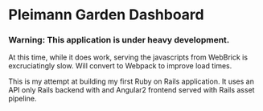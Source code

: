 # Pleimann Garden Dashboard

### Warning: This application is under heavy development.

At this time, while it does work, serving the javascripts from WebBrick is excruciatingly slow. Will convert to Webpack to improve load times.

This is my attempt at building my first Ruby on Rails application. It uses an API only Rails backend with and Angular2 frontend served with Rails asset pipeline.
